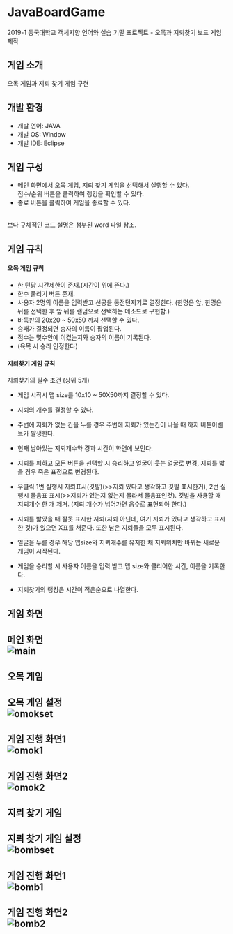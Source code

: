 # JavaBoardGame
2019-1 동국대학교 객체지향 언어와 실습 기말 프로젝트 - 오목과 지뢰찾기 보드 게임 제작

## 게임 소개 
오목 게임과 지뢰 찾기 게임 구현 <br>

## 개발 환경 
* 개발 언어: JAVA
* 개발 OS: Window
* 개발 IDE: Eclipse

## 게임 구성
* 메인 화면에서 오목 게임, 지뢰 찾기 게임을 선택해서 실행할 수 있다. <br>
	점수/순위 버튼을 클릭하여 랭킹을 확인할 수 있다. 
* 종료 버튼을 클릭하여 게임을 종료할 수 있다. 
<br>
보다 구체적인 코드 설명은 첨부된 word 파일 참조. 

## 게임 규칙
#### 오목 게임 규칙
- 한 턴당 시간제한이 존재.(시간이 위에 뜬다.)
- 한수 물리기 버튼 존재.
- 사용자 2명의 이름을 입력받고 선공을 동전던지기로 결정한다. (한명은 앞, 한명은 뒤를 선택한 후 앞 뒤를 랜덤으로 선택하는 메소드로 구현함.)
- 바둑판의 20x20 ~ 50x50 까지 선택할 수 있다.
- 승패가 결정되면 승자의 이름이 팝업된다.
- 점수는 몇수안에 이겼는지와 승자의 이름이 기록된다.
- (육목 시 승리 인정한다)
#### 지뢰찾기 게임 규칙
지뢰찾기의 필수 조건 (상위 5개)
 - 게임 시작시 맵 size를 10x10 ~ 50X50까지 결정할 수 있다.
 - 지뢰의 개수를 결정할 수 있다.
 - 주변에 지뢰가 없는 칸을 누를 경우 주변에 지뢰가 있는칸이 나올 때 까지 버튼이벤트가 발생한다.
 - 현재 남아있는 지뢰개수와 경과 시간이 화면에 보인다.
 - 지뢰를 피하고 모든 버튼을 선택할 시 승리하고 얼굴이 웃는 얼굴로 변경, 지뢰를 밟을 경우 죽은 표정으로 변경된다.

 - 우클릭 1번 실행시 지뢰표시(깃발)(>>지뢰 있다고 생각하고 깃발 표시한거), 2번 실행시 물음표 표시(>>지뢰가 있는지 없는지 몰라서 물음표인것). 깃발을 사용할 때 지뢰개수 한 개 제거. (지뢰 개수가 넘어가면 음수로 표현되야 한다.)

 - 지뢰를 밟았을 때 잘못 표시한 지뢰(지뢰 아닌데, 여기 지뢰가 있다고 생각하고 표시한 것)가 있으면 X표를 쳐준다. 또한 남은 지뢰들을 모두 표시된다.

 - 얼굴을 누를 경우 해당 맵size와 지뢰개수를 유지한 채 지뢰위치만 바뀌는 새로운 게임이 시작된다.
 - 게임을 승리할 시 사용자 이름을 입력 받고 맵 size와 클리어한 시간, 이름을 기록한다.
 - 지뢰찾기의 랭킹은 시간이 적은순으로 나열한다.


## 게임 화면
메인 화면 <br>
![main](https://user-images.githubusercontent.com/58732639/114353844-74b8a100-9ba8-11eb-8a1a-d8fb858fcbc7.png) 
--------

## 오목 게임

오목 게임 설정 <br>
![omokset](https://user-images.githubusercontent.com/58732639/114353901-84d08080-9ba8-11eb-9b83-24af66110d78.png)
--------

게임 진행 화면1 <br>
![omok1](https://user-images.githubusercontent.com/58732639/114353948-93b73300-9ba8-11eb-8e72-380885abdcce.png)
--------

게임 진행 화면2 <br>
![omok2](https://user-images.githubusercontent.com/58732639/114353998-a03b8b80-9ba8-11eb-8889-8a10538087d7.png)
--------

## 지뢰 찾기 게임 

지뢰 찾기 게임 설정 <br>
![bombset](https://user-images.githubusercontent.com/58732639/114354043-ae89a780-9ba8-11eb-9d36-87a9e77132a6.png)
--------
게임 진행 화면1 <br>
![bomb1](https://user-images.githubusercontent.com/58732639/114354095-be08f080-9ba8-11eb-84d1-4dcb0e19d8d7.png)
--------
게임 진행 화면2 <br>
![bomb2](https://user-images.githubusercontent.com/58732639/114354197-dbd65580-9ba8-11eb-9232-8811cfa39e26.png)
--------



